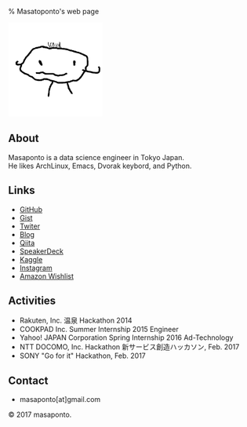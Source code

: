% Masatoponto's web page

<div id="profile">
<img src="./img/ponto.png" alt="It's me!" title="ponto" width="192" height="192"/>
</div>

## About
Masaponto is a data science engineer in Tokyo Japan.  
He likes ArchLinux, Emacs, Dvorak keybord, and Python.

## Links
- [GitHub](https://github.com/masaponto)
- [Gist](https://gist.github.com/masaponto)
- [Twiter](https://twitter.com/masaponto)
- [Blog](http://masaponto.hatenablog.com)
- [Qiita](https://qiita.com/masaponto)
- [SpeakerDeck](https://speakerdeck.com/masaponto)
- [Kaggle](https://www.kaggle.com/masaponto)
- [Instagram](https://www.instagram.com/masaponto)
- [Amazon Wishlist](https://www.amazon.co.jp/registry/wishlist/MPK7GWWUR4RT)

## Activities
- Rakuten, Inc. 温泉 Hackathon 2014
- COOKPAD Inc. Summer Internship 2015 Engineer
- Yahoo! JAPAN Corporation Spring Internship 2016 Ad-Technology
- NTT DOCOMO, Inc. Hackathon 新サービス創造ハッカソン, Feb. 2017
- SONY "Go for it" Hackathon, Feb. 2017

## Contact
- masaponto[at]gmail.com

<footer>
&copy; 2017 masaponto.
</footer>
